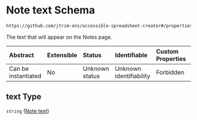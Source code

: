 # Note text Schema

```txt
https://github.com/jtrim-ons/accessible-spreadsheet-creator#/properties/notes/items/properties/text
```

The text that will appear on the Notes page.

| Abstract            | Extensible | Status         | Identifiable            | Custom Properties | Additional Properties | Access Restrictions | Defined In                                                               |
| :------------------ | :--------- | :------------- | :---------------------- | :---------------- | :-------------------- | :------------------ | :----------------------------------------------------------------------- |
| Can be instantiated | No         | Unknown status | Unknown identifiability | Forbidden         | Allowed               | none                | [ods-data.schema.json\*](../ods-data.schema.json "open original schema") |

## text Type

`string` ([Note text](ods-data-properties-notes-items-properties-note-text.md))
